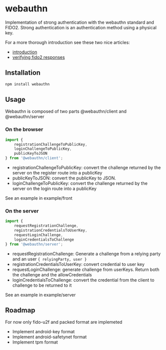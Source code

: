 # webauthn

Implementation of strong authentication with the webauthn standard and FIDO2.
Strong authentication is an authentication method using a physical key.

For a more thorough introduction see these two nice articles:

- [introduction](https://medium.com/@herrjemand/introduction-to-webauthn-api-5fd1fb46c285)
- [verifying fido2 responses](https://medium.com/@herrjemand/verifying-fido2-responses-4691288c8770)

## Installation

```js
npm install webauthn
```

## Usage

Webauthn is composed of two parts @webauthn/client and @webauthn/server

### On the browser

```js
import { 
    registrationChallengeToPublicKey, 
    loginChallengeToPublicKey, 
    publicKeyToJSON 
} from '@webauthn/client';
```

- registrationChallengeToPublicKey:
    convert the challenge returned by the server on the register route into a publicKey
- publicKeyToJSON:
    convert the publicKey to JSON.
- loginChallengeToPublicKey:
    convert the challenge returned by the server on the login route into a publicKey

See an example in example/front

### On the server

```js
import {
    requestRegistrationChallenge,
    registrationCredentialsToUserKey,
    requestLoginChallenge,
    loginCredentialsToChallenge
} from '@webauthn/server';
```

- requestRegistrationChallenge:
    Generate a challenge from a relying party and an user `{ relyingParty, user }`
- registrationCredentialsToUserKey:
    convert credential to user key
- requestLoginChallenge:
    generate challenge from userKeys. Return both the challenge and the allowCredentials
- loginCredentialsToChallenge:
    convert the credential from the client to challenge to be returned to it

See an example in example/server


## Roadmap

For now only fido-u2f and packed format are implemeted

- Implement android-key format
- Implement android-safetynet format
- Implement tpm format



